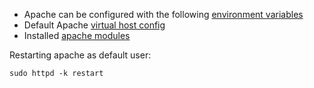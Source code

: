 * Apache can be configured with the following [environment variables](https://github.com/wodby/php-apache#environment-variables)
* Default Apache [virtual host config](https://github.com/wodby/php-apache/blob/master/templates/vhost.conf.tpl)
* Installed [apache modules](https://github.com/wodby/apache/blob/master/test/apache_modules) 

Restarting apache as default user:

```shell
sudo httpd -k restart
```
